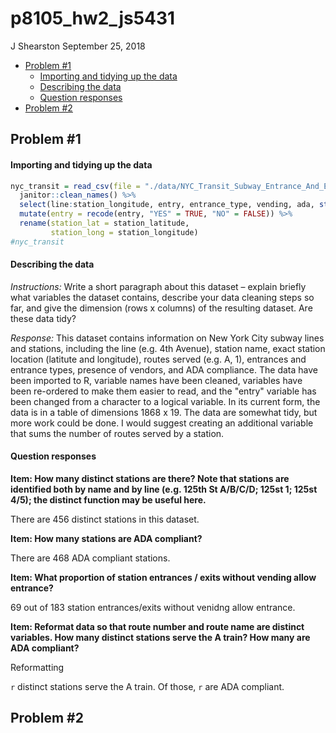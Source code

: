 p8105\_hw2\_js5431
================
J Shearston
September 25, 2018

-   [Problem \#1](#problem-1)
    -   [Importing and tidying up the data](#importing-and-tidying-up-the-data)
    -   [Describing the data](#describing-the-data)
    -   [Question responses](#question-responses)
-   [Problem \#2](#problem-2)

Problem \#1
-----------

#### Importing and tidying up the data

``` r
nyc_transit = read_csv(file = "./data/NYC_Transit_Subway_Entrance_And_Exit_Data.csv") %>% 
  janitor::clean_names() %>% 
  select(line:station_longitude, entry, entrance_type, vending, ada, starts_with("route")) %>% 
  mutate(entry = recode(entry, "YES" = TRUE, "NO" = FALSE)) %>% 
  rename(station_lat = station_latitude, 
         station_long = station_longitude)
#nyc_transit
```

#### Describing the data

*Instructions:* Write a short paragraph about this dataset – explain briefly what variables the dataset contains, describe your data cleaning steps so far, and give the dimension (rows x columns) of the resulting dataset. Are these data tidy?

*Response:* This dataset contains information on New York City subway lines and stations, including the line (e.g. 4th Avenue), station name, exact station location (latitute and longitude), routes served (e.g. A, 1), entrances and entrance types, presence of vendors, and ADA compliance. The data have been imported to R, variable names have been cleaned, variables have been re-ordered to make them easier to read, and the "entry" variable has been changed from a character to a logical variable. In its current form, the data is in a table of dimensions 1868 x 19. The data are somewhat tidy, but more work could be done. I would suggest creating an additional variable that sums the number of routes served by a station.

#### Question responses

**Item: How many distinct stations are there? Note that stations are identified both by name and by line (e.g. 125th St A/B/C/D; 125st 1; 125st 4/5); the distinct function may be useful here.**

There are 456 distinct stations in this dataset.

**Item: How many stations are ADA compliant?**

There are 468 ADA compliant stations.

**Item: What proportion of station entrances / exits without vending allow entrance?**

69 out of 183 station entrances/exits without venidng allow entrance.

**Item: Reformat data so that route number and route name are distinct variables. How many distinct stations serve the A train? How many are ADA compliant?**

Reformatting

`r` distinct stations serve the A train. Of those, `r` are ADA compliant.

Problem \#2
-----------
